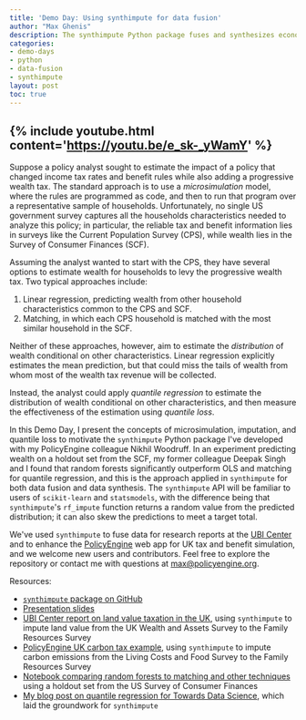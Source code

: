 ```yaml
---
title: 'Demo Day: Using synthimpute for data fusion'
author: "Max Ghenis"
description: The synthimpute Python package fuses and synthesizes economic datasets with machine learning.
categories:
- demo-days
- python
- data-fusion
- synthimpute
layout: post
toc: true
---
```


{% include youtube.html content='https://youtu.be/e_sk-_yWamY' %}
---

Suppose a policy analyst sought to estimate the impact of a policy that changed income tax rates and benefit rules while also adding a progressive wealth tax.
The standard approach is to use a _microsimulation_ model, where the rules are programmed as code, and then to run that program over a representative sample of households.
Unfortunately, no single US government survey captures all the households characteristics needed to analyze this policy; in particular, the reliable tax and benefit information lies in surveys like the Current Population Survey (CPS), while wealth lies in the Survey of Consumer Finances (SCF).

Assuming the analyst wanted to start with the CPS, they have several options to estimate wealth for households to levy the progressive wealth tax.
Two typical approaches include:
1. Linear regression, predicting wealth from other household characteristics common to the CPS and SCF.
2. Matching, in which each CPS household is matched with the most similar household in the SCF.

Neither of these approaches, however, aim to estimate the _distribution_ of wealth conditional on other characteristics.
Linear regression explicitly estimates the mean prediction, but that could miss the tails of wealth from whom most of the wealth tax revenue will be collected.

Instead, the analyst could apply _quantile regression_ to estimate the distribution of wealth conditional on other characteristics, and then measure the effectiveness of the estimation using _quantile loss_.

In this Demo Day, I present the concepts of microsimulation, imputation, and quantile loss to motivate the `synthimpute` Python package I've developed with my PolicyEngine colleague Nikhil Woodruff.
In an experiment predicting wealth on a holdout set from the SCF, my former colleague Deepak Singh and I found that random forests significantly outperform OLS and matching for quantile regression, and this is the approach applied in `synthimpute` for both data fusion and data synthesis.
The `synthimpute` API will be familiar to users of `scikit-learn` and `statsmodels`, with the difference being that `synthimpute`'s `rf_impute` function returns a random value from the predicted distribution; it can also skew the predictions to meet a target total.

We've used `synthimpute` to fuse data for research reports at the [UBI Center](https://ubicenter.org) and to enhance the [PolicyEngine](https://policyengine.org) web app for UK tax and benefit simulation, and we welcome new users and contributors.
Feel free to explore the repository or contact me with questions at [max@policyengine.org](mailto:max@policyengine.org).

Resources:
* [`synthimpute` package on GitHub](https://github.com/PolicyEngine/synthimpute)
* [Presentation slides](https://docs.google.com/presentation/d/1Hw0zIkbnXZluW8ntjbw_NXryRvjVcg6DDp-btkXXV_o)
* [UBI Center report on land value taxation in the UK](https://www.ubicenter.org/uk-lvt), using `synthimpute` to impute land value from the UK Wealth and Assets Survey to the Family Resources Survey
* [PolicyEngine UK carbon tax example](http://policyengine.org/uk/population-impact?carbon_tax=100), using `synthimpute` to impute carbon emissions from the Living Costs and Food Survey to the Family Resources Survey
* [Notebook comparing random forests to matching and other techniques](https://colab.research.google.com/drive/1E8F7S1Uvfw_3PmpS226Sl1LWV5NBi0CE) using a holdout set from the US Survey of Consumer Finances
* [My blog post on quantile regression for Towards Data Science](https://towardsdatascience.com/quantile-regression-from-linear-models-to-trees-to-deep-learning-af3738b527c3), which laid the groundwork for `synthimpute`
